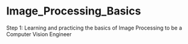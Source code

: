 # Image_Processing_Basics
Step 1: Learning and practicing the basics of Image Processing  to be a Computer Vision Engineer
